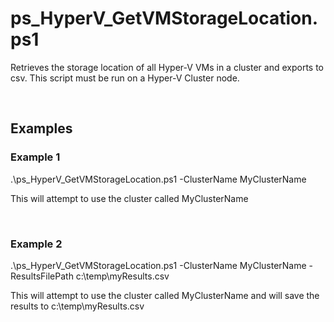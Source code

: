 # ps_HyperV_GetVMStorageLocation.ps1

Retrieves the storage location of all Hyper-V VMs in a cluster and exports to csv. This script must be run on a Hyper-V Cluster node.

<br>

## Examples

### Example 1

.\ps_HyperV_GetVMStorageLocation.ps1 -ClusterName MyClusterName

This will attempt to use the cluster called MyClusterName

<br>

### Example 2

.\ps_HyperV_GetVMStorageLocation.ps1 -ClusterName MyClusterName -ResultsFilePath c:\temp\myResults.csv

This will attempt to use the cluster called MyClusterName and will save the results to c:\temp\myResults.csv
